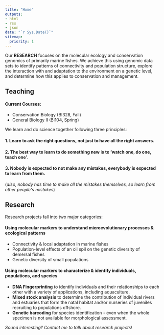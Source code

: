 ```yaml
---
title: "Home"
outputs:
- html
- rss
- json
date: "`r Sys.Date()`"
sitemap:
  priority: 1
---
```

Our **RESEARCH** focuses on the molecular ecology and conservation genomics of primarily marine fishes. We achieve this using genomic data sets to identify patterns of connectivity and population structure, explore the interaction with and adaptation to the environment on a genetic level, and determine how this applies to conservation and management. 

## Teaching

#### **Current Courses**:

* Conservation Biology (BI328, Fall)
* General Biology II (BI104, Spring)


We learn and do science together following three principles:

#### 1. Learn to ask the right questions, not just to have all the right answers.

#### 2. The best way to learn to do something new is to ‘watch one, do one, teach one’.

#### 3. Nobody is expected to not make any mistakes, everybody is expected to learn from them.

(*also, nobody has time to make all the mistakes themselves, so learn from other people's mistakes*)

## Research

Research projects fall into two major categories:

#### Using **molecular markers** to understand **microevolutionary processes** & **ecological patterns**
* Connectivity & local adaptation in marine fishes
* Population-level effects of an oil spil on the genetic diversity of demersal fishes
* Genetic diversity of small populations

  
#### Using **molecular markers** to characterize & identify **individuals**, **populations**, and **species**

* **DNA Fingerprinting** to identify individuals and their relationships to each other with a variety of applications, including aquaculture.
* **Mixed stock analysis** to determine the contribution of individual rivers and estuaries that form the natal habitat and/or nurseries of juveniles recruiting to populations offshore.
* **Genetic barcoding** for species identification - even when the whole specimen is not available for morphological assessment.
    
*Sound interesting? Contact me to talk about research projects!*